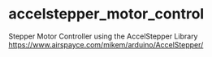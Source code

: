 # accelstepper_motor_control
Stepper Motor Controller using the AccelStepper Library
https://www.airspayce.com/mikem/arduino/AccelStepper/

